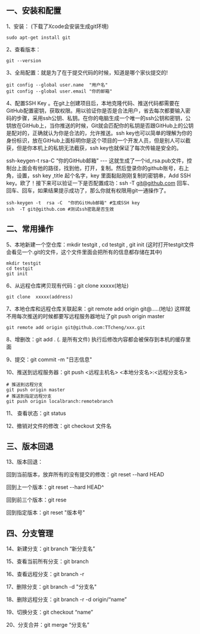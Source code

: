 ## 一、安装和配置

1、安装： (下载了Xcode会安装生成git环境)

```shell
sudo apt-get install git
```

2、查看版本：

```shell
git --version
```

3、全局配置：就是为了在于提交代码的时候，知道是哪个家伙提交的!

```shell
git config --global user.name  "用户名"
git config --global user.email "你的邮箱"
```

4、配置SSH Key  。在git上创建项目后，本地克隆代码、推送代码都需要在GitHub配置密钥，获取权限。用以验证你是否是合法用户，省去每次都要输入密码的步骤，采用ssh公钥、私钥。在你的电脑生成一个唯一的ssh公钥和密钥，公钥放在GitHub上，当你推送的时候，Git就会匹配你的私钥是否跟GitHub上的公钥是配对的，正确就认为你是合法的，允许推送。ssh  key也可以简单的理解为你的身份标识，放在GitHub上面标明你是这个项目的一个开发人员，但是别人可以截获，但是你本机上的私钥无法截获，ssh  key也就保证了每次传输是安全的。

ssh-keygen-t  rsa-C  “你的GitHub邮箱” ---   这就生成了一个id_rsa.pub文件，控制台上面会有他的路径，找到他，打开，复制。然后登录你的github账号，右上角，设置，ssh key  ,title 起个名字，key 里面黏贴刚刚复制的密钥串，Add SSH key。欧了！接下来可以验证一下是否配置成功：ssh  -T git@github.com 回车、回车、回车，如果结果提示成功了，那么你就有权限用git一通操作了。

```shell
ssh-keygen -t  rsa -C  "你的GitHub邮箱" #生成SSH key
ssh  -T git@github.com #测试ssh密匙是否生效
```

## 二、常用操作

5、本地新建一个空仓库：mkdir testgit , cd testgit , git init  (这时打开testgit文件会看见一个.git的文件，这个文件里面会把所有的信息都存储在其中)

```shell
mkdir testgit
cd testgit
git init
```

6、从远程仓库拷贝现有代码：git clone  xxxxx(地址)

```shell
git clone  xxxxx(address)
```

7、本地仓库和远程仓库关联起来：git remote add origin git@.....(地址)   这样就不用每次推送的时候都要写远程服务器地址了git push origin master

```shell
git remote add origin git@github.com:TTcheng/xxx.git
```

8、增删改：git add . (. 是所有文件)  执行后修改内容都会被保存到本机的缓存里面

9、提交：git commit -m "日志信息"

10、推送到远程服务器：git push <远程主机名> <本地分支名>:<远程分支名> 

```shell
# 推送到远程分支
git push origin master
# 推送到指定远程分支
git push origin localbranch:remotebranch
```

11、 查看状态：git status

12、撤销对文件的修改：git checkout 文件名

## 三、版本回退

13、版本回退：

回到当前版本，放弃所有的没有提交的修改：git reset --hard HEAD

回到上一个版本：git reset --hard HEAD^

回到前三个版本：git rese

回到指定版本：git reset "版本号"

## 四、分支管理

14、新建分支：git branch “新分支名”

15、查看当前所有分支：git branch

16、查看远程分支：git branch -r

17、删除分支：git branch -d "分支名"

18、删除远程分支：git branch -r -d origin/“name”

19、切换分支：git checkout “name”

20、分支合并：git merge “分支名”